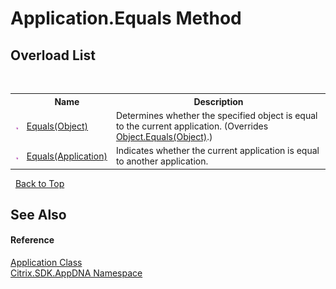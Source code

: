 # Application.Equals Method 
 


## Overload List
&nbsp;<table><tr><th></th><th>Name</th><th>Description</th></tr><tr><td>![Public method](media/pubmethod.gif "Public method")</td><td><a href="31956f7e-61ca-43f3-3a66-4f94e7fcf826">Equals(Object)</a></td><td>
Determines whether the specified object is equal to the current application.
 (Overrides <a href="http://msdn2.microsoft.com/en-us/library/bsc2ak47" target="_blank">Object.Equals(Object)</a>.)</td></tr><tr><td>![Public method](media/pubmethod.gif "Public method")</td><td><a href="0b8b1403-ab09-8b94-89f1-f2fa3ab22149">Equals(Application)</a></td><td>
Indicates whether the current application is equal to another application.</td></tr></table>&nbsp;
<a href="#application.equals-method">Back to Top</a>

## See Also


#### Reference
<a href="1779bfff-4b29-0f26-8a09-10acdd530bbc">Application Class</a><br /><a href="fe2d265b-410b-8b11-1eb4-a790e0b062bf">Citrix.SDK.AppDNA Namespace</a><br />